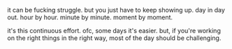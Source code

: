 it can be fucking struggle.
but you just have to keep showing up.
day in day out.
hour by hour.
minute by minute.
moment by moment.

it's this continuous effort.
ofc, some days it's easier. 
but, if you're working on the right things in the right way, most of the day should be challenging.